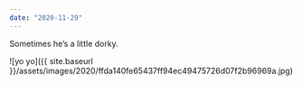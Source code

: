```yaml
---
date: "2020-11-29"
---
```


Sometimes he’s a little dorky.

![yo yo]({{ site.baseurl }}/assets/images/2020/ffda140fe65437ff94ec49475726d07f2b96969a.jpg)
